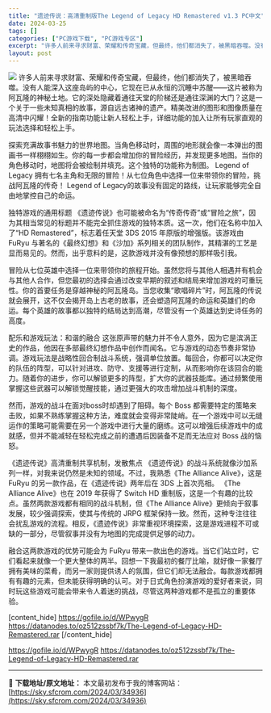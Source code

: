 ```yaml
---
title: "遗迹传说：高清重制版The Legend of Legacy HD Remastered v1.3 PC中文"
date: 2024-03-25
tags: []
categories: ["PC游戏下载", "PC游戏专区"]
excerpt: "许多人前来寻求财富、荣耀和传奇宝藏，但最终，他们都消失了，被黑暗吞噬。没有人能深入这座岛屿的中心，它现在已从永恒的沉睡中苏醒——这片被称为阿瓦隆的神秘土地。它的深处隐藏着通往天堂的阶梯还是通往深渊的大门？这是一个关于一些未知真相的故事，源自远古诸神的遗产。精美改进的图形和图像质量在高清中闪耀！全新的&hellip;"
layout: post
---
```


<img class="aligncenter" src="https://sky.sfcrom.com/wp-content/uploads/2024/03/20240329094539-1ac84.jpeg" />
许多人前来寻求财富、荣耀和传奇宝藏，但最终，他们都消失了，被黑暗吞噬。没有人能深入这座岛屿的中心，它现在已从永恒的沉睡中苏醒——这片被称为阿瓦隆的神秘土地。它的深处隐藏着通往天堂的阶梯还是通往深渊的大门？这是一个关于一些未知真相的故事，源自远古诸神的遗产。精美改进的图形和图像质量在高清中闪耀！全新的指南功能让新人轻松上手，详细功能的加入让所有玩家直观的玩法选择和轻松上手。

探索充满故事书魅力的世界地图。当角色移动时，周围的地形就会像一本弹出的图画书一样栩栩如生。你的每一步都会增加你的冒险经历，并发现更多地图。当你的角色移动时，地图将会被绘制并填充。这个独特的功能称为制图。 Legend of Legacy 拥有七名主角和无限的冒险！从七位角色中选择一位来带领你的冒险，挑战阿瓦隆的传奇！ Legend of Legacy的故事没有固定的路线，让玩家能够完全自由地掌控自己的命运。

独特游戏的通用标题
《遗迹传说》也可能被命名为“传奇传奇”或“冒险之旅”，因为其相当常见的标题并不能完全抓住游戏的独特本质。这一次，他们在名称中加入了“HD Remastered”，标志着任天堂 3DS 2015 年原版的增强版。该游戏由 FuRyu 与著名的《最终幻想》和《沙加》系列相关的团队制作，其精湛的工艺是显而易见的。然而，出乎意料的是，这款游戏并没有像预想的那样吸引我。

冒险从七位英雄中选择一位来带领你的旅程开始。虽然您将与其他人相遇并有机会与其他人合作，但您最初的选择会通过改变早期的叙述和结局来增加游戏的可重玩性。你的首要任务是穿越神秘的阿瓦隆岛。当您收集“歌唱碎片”时，阿瓦隆的传说就会展开，这不仅会揭开岛上古老的故事，还会塑造阿瓦隆的命运和英雄们的命运。每个英雄的故事都以独特的结局达到高潮，尽管没有一个英雄达到史诗任务的高度。

配乐和游戏玩法：和谐的融合
这张原声带的魅力并不令人意外，因为它是滨涡正史的作品，他因在多部最终幻想作品中创作而闻名。它与游戏的动态节奏非常协调。游戏玩法是战略性回合制战斗系统，强调单位放置。每回合，你都可以决定你的队伍的阵型，可以针对进攻、防守、支援等进行定制，从而影响你在该回合的能力。随着你的进步，你可以解锁更多的阵型，扩大你的武器技能库。通过频繁使用掌握这些武器可以解锁觉醒技能，通过更强大的攻击增加战斗机制的深度。

然而，游戏的战斗在面对boss时却遇到了阻碍。每个 Boss 都需要特定的策略来击败，如果不熟练掌握这种方法，难度就会变得非常陡峭。在一个游戏中可以无缝运作的策略可能需要在另一个游戏中进行大量的磨练。这可以增强后续游戏中的成就感，但并不能减轻在轻松完成之前的遭遇后因装备不足而无法应对 Boss 战的恼怒。

《遗迹传说》高清重制共享机制，发散焦点
《遗迹传说》的战斗系统就像沙加系列一样，对我来说仍然是未知的领域。不过，我熟悉《The Alliance Alive》，这是 FuRyu 的另一款作品，在《遗迹传说》两年后在 3DS 上首次亮相。 《The Alliance Alive》也在 2019 年获得了 Switch HD 重制版，这是一个有趣的比较点。虽然两款游戏都有相同的战斗机制，但《The Alliance Alive》更倾向于叙事发展，较少强调探索，使其与传统的 JRPG 框架保持一致。然而，这种专注往往会扰乱游戏的流程。相反，《遗迹传说》非常重视环境探索，这是游戏进程不可或缺的一部分，尽管叙事并没有为地图的完成提供足够的动力。

融合这两款游戏的优势可能会为 FuRyu 带来一款出色的游戏。当它们站立时，它们看起来就像一个更大整体的两半。回想一下我最初的餐厅比喻，就好像一家餐厅拥有美味的菜肴，而另一家则提供诱人的氛围，但它们却无法融合。每款游戏都拥有有趣的元素，但未能获得明确的认可。对于日式角色扮演游戏的爱好者来说，同时玩这些游戏可能会带来令人着迷的挑战，尽管这两种游戏都不是孤立的重要体验。

[content_hide]
https://gofile.io/d/WPwygR
https://datanodes.to/oz512zssbf7k/The-Legend-of-Legacy-HD-Remastered.rar
[/content_hide]

<!--wechatfans start-->
https://gofile.io/d/WPwygR
https://datanodes.to/oz512zssbf7k/The-Legend-of-Legacy-HD-Remastered.rar
<!--wechatfans end-->

---
📖 **下载地址/原文地址：** 本文最初发布于我的博客网站：[https://sky.sfcrom.com/2024/03/34936](https://sky.sfcrom.com/2024/03/34936)
